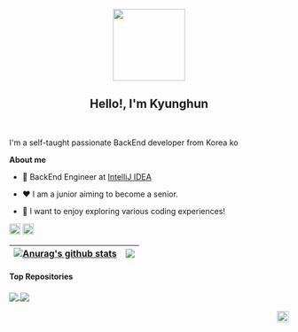 <p align="center">
 <img width="130px" src="https://png.pngtree.com/png-clipart/20200804/ourlarge/pngtree-blue-purple-colorful-round-tech-frame-border-png-image_2320738.jpg" />
    <h2 align="center">Hello!, I'm Kyunghun</h2>
</p>

<br />


I'm a self-taught passionate BackEnd developer from Korea ko
<br />

**About me**

- 💼 BackEnd Engineer at [IntelliJ IDEA](https://www.jetbrains.com/ko-kr/idea/)

- ❤️ I am a junior aiming to become a senior.

- 💬 I want to enjoy exploring various coding experiences!

<code><img height="20" alt="IntelliJ" src="https://encrypted-tbn0.gstatic.com/images?q=tbn:ANd9GcQZHQE89O5n7JuJZLQE3MCBysxZx3Y-JMiSGQ&s"></code>
<code><img height="20" alt="Spring" src="https://blog.kakaocdn.net/dn/cRvXB1/btq7iPRHO4J/MSMErhtKMFmFMzdn1Ue9z1/img.png"></code>
 


| <a href="https://github.com/anuraghazra/github-readme-stats"><img align="center" src="https://github-readme-stats.vercel.app/api?username=kyung412820&show_icons=true&include_all_commits=true&theme=buefy&hide_border=true" alt="Anurag's github stats" /></a> | <a href="https://github.com/anuraghazra/github-readme-stats"><img align="center" src="https://github-readme-stats.vercel.app/api/top-langs/?username=kyung412820&layout=compact&theme=buefy&hide_border=true" /></a> |
| ------------- | ------------- |

#### Top Repositories


<a href="https://github.com/kyung412820/HASUNG-STOCK-master">
  <img align="center" src="https://github-readme-stats.vercel.app/api/pin/?username=kyung412820&repo=HASUNG-STOCK-master&theme=buefy" />
</a>
<a href="https://github.com/kyung412820/Age-of-War">
  <img align="center" src="https://github-readme-stats.vercel.app/api/pin/?username=kyung412820&repo=Age-of-War&theme=buefy" />
</a>

<br />
<br />

<a href="https://kyunghun0515.tistory.com/">
  <img align="right" alt="Anurag Hazra | Twitter" width="21px" src="https://t1.daumcdn.net/tistory_admin/top_v2/tistory-apple-touch-favicon.png" />
</a>

